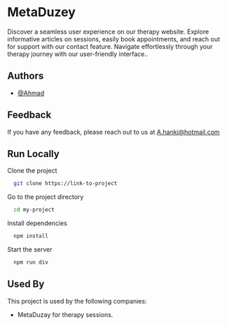 
# MetaDuzey

Discover a seamless user experience on our therapy website. Explore informative articles on sessions, easily book appointments, and reach out for support with our contact feature. Navigate effortlessly through your therapy journey with our user-friendly interface..









## Authors

- [@Ahmad](https://www.github.com/Ahmad-hanki)


## Feedback

If you have any feedback, please reach out to us at A.hanki@hotmail.com


## Run Locally

Clone the project

```bash
  git clone https://link-to-project
```

Go to the project directory

```bash
  cd my-project
```

Install dependencies

```bash
  npm install
```

Start the server

```bash
  npm run div
```


## Used By

This project is used by the following companies:

- MetaDuzay for therapy sessions.

